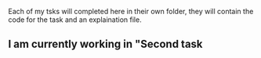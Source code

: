 Each of my tsks will completed here in their own folder, they will contain the code for the task and an explaination file.


<h2>I am currently working in "Second task</h2>
